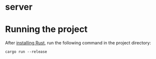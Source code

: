 # server

# Running the project
After [installing Rust](https://rustup.rs), run the following command in the project directory:
```
cargo run --release
```